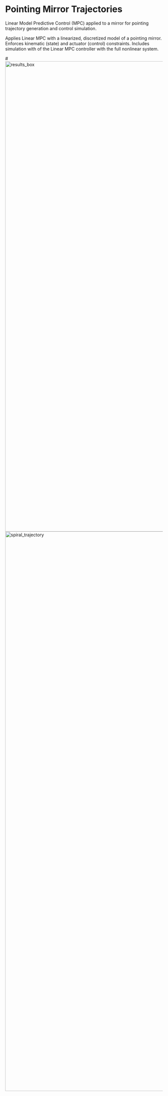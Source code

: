 # Pointing Mirror Trajectories
Linear Model Predictive Control (MPC) applied to a mirror for pointing trajectory generation and control simulation.

Applies Linear MPC with a linearized, discretized model of a pointing mirror. Enforces kinematic (state) and actuator (control) constraints. Includes simulation with of the Linear MPC controller with the full nonlinear system.  

#<img width="1500" alt="results_box" src="https://user-images.githubusercontent.com/90881154/170718806-43c56e92-3ade-4e6e-9182-bf95676ce52f.PNG">  
<img width="1785" alt="spiral_trajectory" src="https://user-images.githubusercontent.com/90881154/170718145-008f52fa-9cb7-42a9-9b08-dc0065f2783d.PNG">
